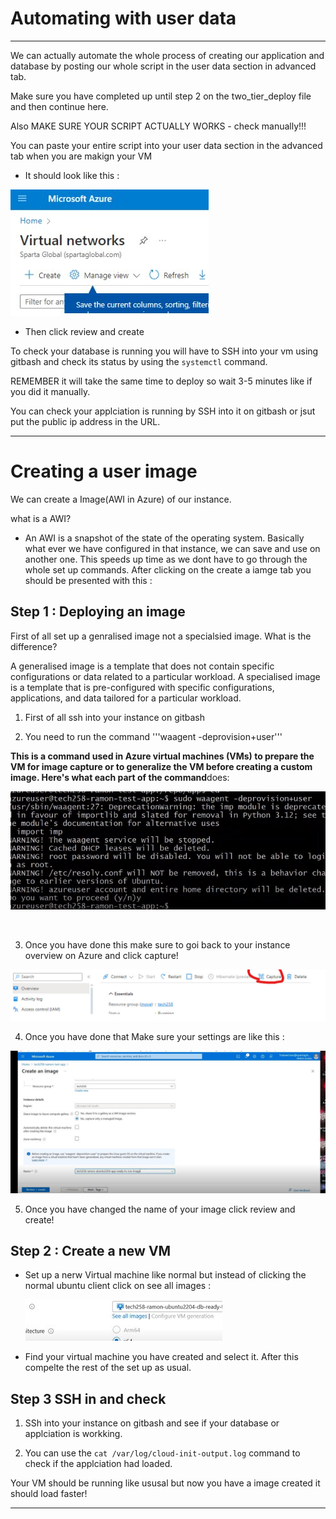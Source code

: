 # Automating with user data
*************************

We can actually automate the whole process of creating our application and database by posting our whole script in the user data section in advanced tab. 

Make sure you have completed up until step 2 on the two_tier_deploy file and then continue here.

Also MAKE SURE YOUR SCRIPT ACTUALLY WORKS - check manually!!!

You can paste your entire script into your user data section in the advanced tab when you are makign your VM

* It should look like this : 


![](/images/121.jpg)


* Then click review and create

To check your database is running you will have to SSH into your vm using gitbash and check its status by using the ```systemctl``` command.

REMEMBER it will take the same time to deploy so wait 3-5 minutes like if you did it manually. 

You can check your applciation is running by SSH into it on gitbash or jsut put the public ip address in the URL.

*******************************************

# Creating a user image 

We can create a Image(AWI in Azure) of our instance. 

what is a AWI? 
* An AWI is a snapshot of the state of the operating system. Basically what ever we have configured in that instance, we can save and use on another one. This speeds up time as we dont have to go through the whole set up commands. 
After clicking on the create a iamge tab you should be presented with this :
  

## Step 1 : Deploying an image

First of all set up a genralised image not a specialsied image. What is the difference? 

 A generalised image is a template that does not contain specific configurations or data related to a particular workload.
 A specialised image is a template that is pre-configured with specific configurations, applications, and data tailored for a particular workload.


1. First of all ssh into your instance on gitbash 

2. You need to run the command '''waagent -deprovision+user'''
   
**This is a command used in Azure virtual machines (VMs) to prepare the VM for image capture or to generalize the VM before creating a custom image. Here's what each part of the command**does:
  

![](/images/terminalc.jpg)



<br>

3. Once you have done this make sure to goi back to your instance overview on Azure and click capture!

![](/images/image.jpg)


4. Once you have done that Make sure your settings are like this : 
  
![](/images/replaced.jpg)


5. Once you have changed the name of your image click review and create!


## Step 2 : Create a new VM

* Set up a nerw Virtual machine like normal but instead of clicking the normal ubuntu client click on see all images : 

  ![](/images/addedmore.jpg)

* Find your virtual machine you have created and select it. After this compelte the rest of the set up as usual. 

## Step 3 SSH in and check 

1. SSh into your instance on gitbash and see if your database or applciation is workking. 

2.  You can use the ```cat /var/log/cloud-init-output.log``` command to check if the applciation had loaded.
   

Your VM should be running like ususal but now you have a image created it should load faster!


******************************************



